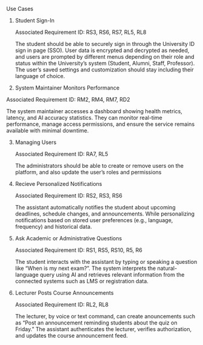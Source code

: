 Use Cases

1. Student Sign-In

    Associated Requirement ID: RS3, RS6, RS7, RL5, RL8
 
   The student should be able to securely sign in through the University ID sign in page (SSO). User data is encrypted and decrypted as needed, and users are prompted by different menus depending on their role and status within the University’s system (Student, Alumni, Staff, Professor). The user’s saved settings and customization should stay including their language of choice.

2. System Maintainer Monitors Performance

  Associated Requirement ID: RM2, RM4, RM7, RD2

  The system maintainer accesses a dashboard showing health metrics, latency, and AI accuracy statistics. They can monitor real-time performance, manage access permissions, and ensure the service remains available with minimal downtime.

3. Managing Users
 
    Associated Requirement ID: RA7, RL5

    The administrators should be able to create or remove users on the platform, and also update the user’s roles and permissions

4. Recieve Personalized Notifications

      Associated Requirement ID: RS2, RS3, RS6

     The assistant automatically notifies the student about upcoming deadlines, schedule changes, and announcements. While personalizing notifications based on stored user preferences (e.g., language, frequency) and historical data.

5. Ask Academic or Administrative Questions

      Associated Requirement ID: RS1, RS5, RS10, R5, R6
 
      The student interacts with the assistant by typing or speaking a question like “When is my next exam?”. The system interprets the natural-language query using AI and retrieves relevant information from the connected systems such as LMS or registration data.

6. Lecturer Posts Course Announcements
 
      Associated Requirement ID: RL2, RL8
 
      The lecturer, by voice or text command, can create anouncements such as “Post an announcement reminding students about the quiz on Friday.” The assistant authenticates the lecturer, verifies authorization, and updates the course announcement feed.
